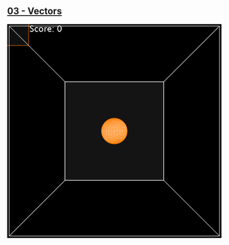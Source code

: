 ## [03 - Vectors](https://github.com/yrgo/gp20/tree/master/Programming%20Fundamentals/03%20-%20Vectors)

<img src="https://github.com/danielalexandernielsen/Yrgo/blob/master/Daniel_03_Vectors/GIF/nielsen_daniel_03Vectors.gif?raw=true">
